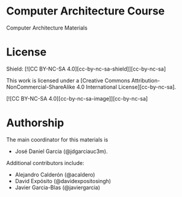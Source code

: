 # Computer Architecture Course
Computer Architecture Materials

# License

Shield: [![CC BY-NC-SA 4.0][cc-by-nc-sa-shield]][cc-by-nc-sa]

This work is licensed under a
[Creative Commons Attribution-NonCommercial-ShareAlike 4.0 International License][cc-by-nc-sa].

[![CC BY-NC-SA 4.0][cc-by-nc-sa-image]][cc-by-nc-sa]

[cc-by-nc-nd]: http://creativecommons.org/licenses/by-nc-sa/4.0/
[cc-by-nc-nd-image]: https://licensebuttons.net/l/by-nc-sa/4.0/88x31.png
[cc-by-nc-nd-shield]: https://img.shields.io/badge/License-CC%20BY--NC--SA%204.0-lightgrey.svg

# Authorship

The main coordinator for this materials is

+ José Daniel Garcia (@jdgarciauc3m).

Additional contributors include:

+ Alejandro Calderón (@acaldero)
+ David Expósito (@davidexpositosingh)
+ Javier Garcia-Blas (@javiergarcia)
